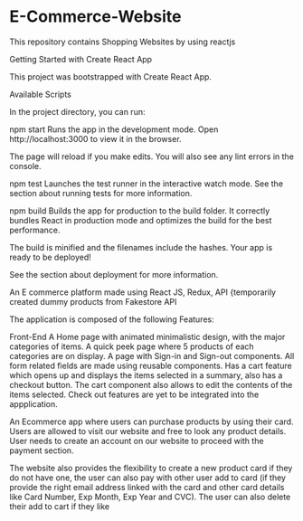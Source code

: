 # E-Commerce-Website
This repository contains Shopping Websites by using reactjs


Getting Started with Create React App

This project was bootstrapped with Create React App.

Available Scripts

In the project directory, you can run:

npm start
Runs the app in the development mode.
Open http://localhost:3000 to view it in the browser.

The page will reload if you make edits.
You will also see any lint errors in the console.

npm test
Launches the test runner in the interactive watch mode.
See the section about running tests for more information.

npm build
Builds the app for production to the build folder.
It correctly bundles React in production mode and optimizes the build for the best performance.

The build is minified and the filenames include the hashes.
Your app is ready to be deployed!

See the section about deployment for more information.

An E commerce platform made using React JS, Redux, API {temporarily created dummy products from Fakestore API

The application is composed of the following Features:

Front-End
A Home page with animated minimalistic design, with the major categories of items.
A quick peek page where 5 products of each categories are on display.
A page with Sign-in and Sign-out components.
All form related fields are made using reusable components.
Has a cart feature which opens up and displays the items selected in a summary, also has a checkout button.
The cart component also allows to edit the contents of the items selected.
Check out features are yet to be integrated into the appplication.


An Ecommerce app where users can purchase products by using their card. Users are allowed to visit our website and free to look any product details. User needs to create an account on our website to proceed with the payment section. 

The website also provides the flexibility to create a new product card if they do not have one, the user can also pay with other user add to card (if they provide the right email address linked with the card and other card details like Card Number, Exp Month, Exp Year and CVC). The user can also delete their add to cart if they like 


